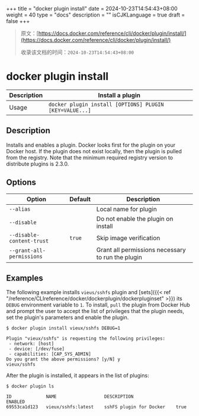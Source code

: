 +++
title = "docker plugin install"
date = 2024-10-23T14:54:43+08:00
weight = 40
type = "docs"
description = ""
isCJKLanguage = true
draft = false
+++

> 原文：[https://docs.docker.com/reference/cli/docker/plugin/install/](https://docs.docker.com/reference/cli/docker/plugin/install/)
>
> 收录该文档的时间：`2024-10-23T14:54:43+08:00`

# docker plugin install

| Description | Install a plugin                                        |
| :---------- | ------------------------------------------------------- |
| Usage       | `docker plugin install [OPTIONS] PLUGIN [KEY=VALUE...]` |

## Description

Installs and enables a plugin. Docker looks first for the plugin on your Docker host. If the plugin does not exist locally, then the plugin is pulled from the registry. Note that the minimum required registry version to distribute plugins is 2.3.0.

## Options

| Option                    | Default | Description                                       |
| ------------------------- | ------- | ------------------------------------------------- |
| `--alias`                 |         | Local name for plugin                             |
| `--disable`               |         | Do not enable the plugin on install               |
| `--disable-content-trust` | `true`  | Skip image verification                           |
| `--grant-all-permissions` |         | Grant all permissions necessary to run the plugin |

## Examples

The following example installs `vieus/sshfs` plugin and [sets]({{< ref "/reference/CLIreference/docker/dockerplugin/dockerpluginset" >}}) its `DEBUG` environment variable to `1`. To install, `pull` the plugin from Docker Hub and prompt the user to accept the list of privileges that the plugin needs, set the plugin's parameters and enable the plugin.



```console
$ docker plugin install vieux/sshfs DEBUG=1

Plugin "vieux/sshfs" is requesting the following privileges:
 - network: [host]
 - device: [/dev/fuse]
 - capabilities: [CAP_SYS_ADMIN]
Do you grant the above permissions? [y/N] y
vieux/sshfs
```

After the plugin is installed, it appears in the list of plugins:



```console
$ docker plugin ls

ID             NAME                  DESCRIPTION                ENABLED
69553ca1d123   vieux/sshfs:latest    sshFS plugin for Docker    true
```
